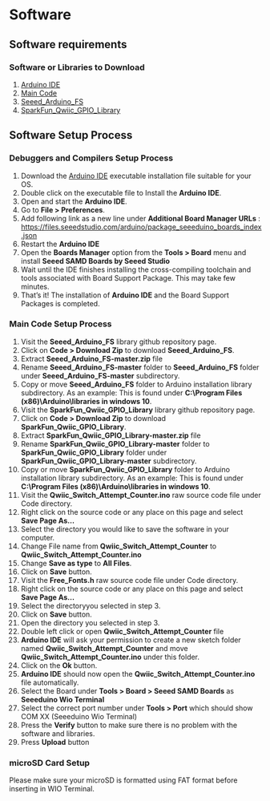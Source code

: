 # Software

## Software requirements  

### Software or Libraries to Download

  1. [Arduino IDE](https://www.arduino.cc/en/software)
  2. [Main Code](./Code/)
  3. [Seeed_Arduino_FS](https://github.com/Seeed-Studio/Seeed_Arduino_FS)
  4. [SparkFun_Qwiic_GPIO_Library](https://github.com/sparkfun/SparkFun_Qwiic_GPIO_Library)


## Software Setup Process

### Debuggers and Compilers Setup Process

  1. Download the [Arduino IDE](https://www.arduino.cc/en/software) executable installation file suitable for your OS.
  2. Double click on the executable file to Install the **Arduino IDE**.
  3. Open and start the **Arduino IDE**.
  4. Go to **File > Preferences**.
  5. Add following link as a new line under **Additional Board Manager URLs** : https://files.seeedstudio.com/arduino/package_seeeduino_boards_index.json
  6. Restart the **Arduino IDE**
  7. Open the **Boards Manager** option from the **Tools > Board** menu and install **Seeed SAMD Boards by Seeed Studio**
  8. Wait until the IDE finishes installing the cross-compiling toolchain and tools associated with Board Support Package. This may take few minutes.
  9. That’s it! The installation of **Arduino IDE** and the Board Support Packages is completed.

### Main Code Setup Process

  1. Visit the **Seeed_Arduino_FS** library github repository page.
  2. Click on **Code > Download Zip** to download **Seeed_Arduino_FS**.
  3. Extract **Seeed_Arduino_FS-master.zip** file
  4. Rename **Seeed_Arduino_FS-master** folder to **Seeed_Arduino_FS** folder under **Seeed_Arduino_FS-master** subdirectory. 
  5. Copy or move **Seeed_Arduino_FS** folder to Arduino installation library subdirectory. As an example: This is found under **C:\Program Files (x86)\Arduino\libraries in windows 10**.
  6. Visit the **SparkFun_Qwiic_GPIO_Library** library github repository page.
  7. Click on **Code > Download Zip** to download **SparkFun_Qwiic_GPIO_Library**.
  8. Extract **SparkFun_Qwiic_GPIO_Library-master.zip** file
  9. Rename **SparkFun_Qwiic_GPIO_Library-master** folder to **SparkFun_Qwiic_GPIO_Library** folder under **SparkFun_Qwiic_GPIO_Library-master** subdirectory. 
  10. Copy or move **SparkFun_Qwiic_GPIO_Library** folder to Arduino installation library subdirectory. As an example: This is found under **C:\Program Files (x86)\Arduino\libraries in windows 10**.
  11. Visit the **Qwiic_Switch_Attempt_Counter.ino** raw source code file under Code directory.
  12. Right click on the source code or any place on this page and select **Save Page As…**
  13. Select the directory you would like to save the software in your computer. 
  14. Change File name from **Qwiic_Switch_Attempt_Counter** to **Qwiic_Switch_Attempt_Counter.ino**
  15. Change **Save as type** to **All Files**.
  16. Click on **Save** button.
  17. Visit the **Free_Fonts.h** raw source code file under Code directory.
  18. Right click on the source code or any place on this page and select **Save Page As…**
  19. Select the directoryyou selected in step 3.
  20. Click on **Save** button.
  21. Open the directory you selected in step 3.
  22. Double left click or open **Qwiic_Switch_Attempt_Counter** file
  23. **Arduino IDE** will ask your permission to create a new sketch folder named **Qwiic_Switch_Attempt_Counter** and move **Qwiic_Switch_Attempt_Counter.ino** under this folder.
  24. Click on the **Ok** button. 
  25. **Arduino IDE** should now open the **Qwiic_Switch_Attempt_Counter.ino** file automatically.
  26. Select the Board under **Tools > Board > Seeed SAMD Boards** as **Seeeduino Wio Terminal**
  27. Select the correct port number under **Tools > Port** which should show COM XX (Seeeduino Wio Terminal) 
  28. Press the **Verify** button to make sure there is no problem with the software and libraries. 
  29. Press **Upload** button 


### microSD Card Setup

Please make sure your microSD is formatted using FAT format before inserting in WIO Terminal.


